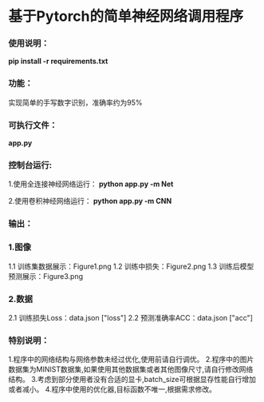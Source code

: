 # 基于Pytorch的简单神经网络调用程序


### 使用说明：

**pip install -r requirements.txt**

### 功能：
实现简单的手写数字识别，准确率约为95%

### 可执行文件：

**app.py**

### 控制台运行:
1.使用全连接神经网络运行：
**python app.py -m Net**

2.使用卷积神经网络运行：
**python app.py -m CNN**

### 输出：
### 1.图像
1.1 训练集数据展示：Figure1.png
1.2 训练中损失：Figure2.png
1.3 训练后模型预测展示：Figure3.png

### 2.数据
2.1 训练损失Loss：data.json ["loss"]
2.2 预测准确率ACC：data.json ["acc"]

### 特别说明：

1.程序中的网络结构与网络参数未经过优化,使用前请自行调优。
2.程序中的图片数据集为MINIST数据集,如果使用其他数据集或者其他图像尺寸,请自行修改网络结构。
3.考虑到部分使用者没有合适的显卡,batch_size可根据显存性能自行增加或者减小。
4.程序中使用的优化器,目标函数不唯一,根据需求修改。
